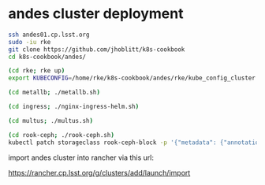 andes cluster deployment
========================

```bash
ssh andes01.cp.lsst.org
sudo -iu rke
git clone https://github.com/jhoblitt/k8s-cookbook
cd k8s-cookbook/andes/

(cd rke; rke up)
export KUBECONFIG=/home/rke/k8s-cookbook/andes/rke/kube_config_cluster.yml

(cd metallb; ./metallb.sh)

(cd ingress; ./nginx-ingress-helm.sh)

(cd multus; ./multus.sh)

(cd rook-ceph; ./rook-ceph.sh)
kubectl patch storageclass rook-ceph-block -p '{"metadata": {"annotations":{"storageclass.kubernetes.io/is-default-class":"true"}}}'

```

import andes cluster into rancher via this url:

https://rancher.cp.lsst.org/g/clusters/add/launch/import

